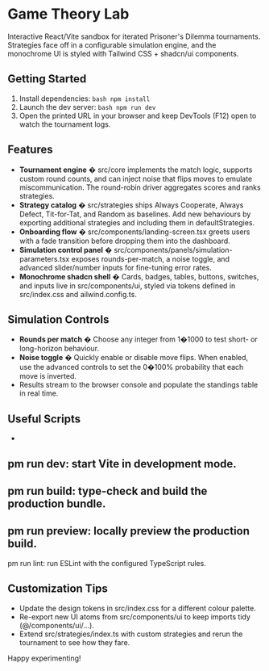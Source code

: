 # Game Theory Lab

Interactive React/Vite sandbox for iterated Prisoner's Dilemma tournaments. Strategies face off in a configurable simulation engine, and the monochrome UI is styled with Tailwind CSS + shadcn/ui components.

## Getting Started

1. Install dependencies:
   `bash
   npm install
   `
2. Launch the dev server:
   `bash
   npm run dev
   `
3. Open the printed URL in your browser and keep DevTools (F12) open to watch the tournament logs.

## Features

- **Tournament engine** � src/core implements the match logic, supports custom round counts, and can inject noise that flips moves to emulate miscommunication. The round-robin driver aggregates scores and ranks strategies.
- **Strategy catalog** � src/strategies ships Always Cooperate, Always Defect, Tit-for-Tat, and Random as baselines. Add new behaviours by exporting additional strategies and including them in defaultStrategies.
- **Onboarding flow** � src/components/landing-screen.tsx greets users with a fade transition before dropping them into the dashboard.
- **Simulation control panel** � src/components/panels/simulation-parameters.tsx exposes rounds-per-match, a noise toggle, and advanced slider/number inputs for fine-tuning error rates.
- **Monochrome shadcn shell** � Cards, badges, tables, buttons, switches, and inputs live in src/components/ui, styled via tokens defined in src/index.css and 	ailwind.config.ts.

## Simulation Controls

- **Rounds per match** � Choose any integer from 1�1000 to test short- or long-horizon behaviour.
- **Noise toggle** � Quickly enable or disable move flips. When enabled, use the advanced controls to set the 0�100% probability that each move is inverted.
- Results stream to the browser console and populate the standings table in real time.

## Useful Scripts

- 
pm run dev: start Vite in development mode.
- 
pm run build: type-check and build the production bundle.
- 
pm run preview: locally preview the production build.
- 
pm run lint: run ESLint with the configured TypeScript rules.

## Customization Tips

- Update the design tokens in src/index.css for a different colour palette.
- Re-export new UI atoms from src/components/ui to keep imports tidy (@/components/ui/...).
- Extend src/strategies/index.ts with custom strategies and rerun the tournament to see how they fare.

Happy experimenting!